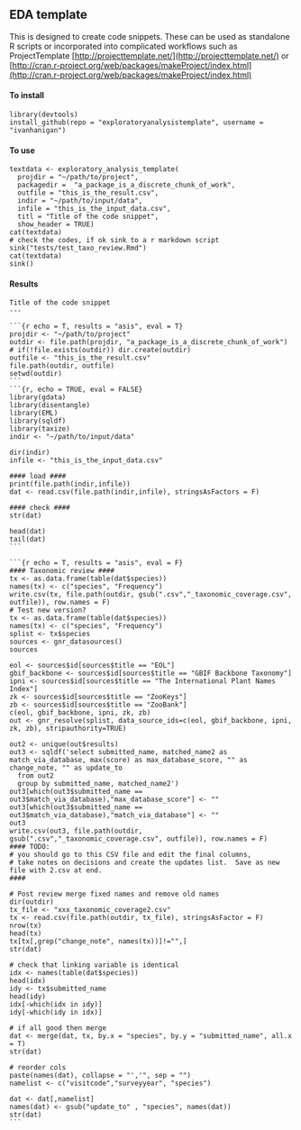 EDA template
---

This is designed to create code snippets.  These can be used as standalone R scripts or incorporated into complicated workflows such as ProjectTemplate [http://projecttemplate.net/](http://projecttemplate.net/) or [http://cran.r-project.org/web/packages/makeProject/index.html](http://cran.r-project.org/web/packages/makeProject/index.html)

#### To install
    library(devtools)
    install_github(repo = "exploratoryanalysistemplate", username = "ivanhanigan")
    
    
#### To use
    textdata <- exploratory_analysis_template(
      projdir = "~/path/to/project",
      packagedir =  "a_package_is_a_discrete_chunk_of_work",
      outfile = "this_is_the_result.csv",
      indir = "~/path/to/input/data",
      infile = "this_is_the_input_data.csv",
      titl = "Title of the code snippet",
      show_header = TRUE)
    cat(textdata)
    # check the codes, if ok sink to a r markdown script
    sink("tests/test_taxo_review.Rmd")
    cat(textdata)
    sink()

#### Results 
    Title of the code snippet
    ---
     
    ```{r echo = T, results = "asis", eval = T}
    projdir <- "~/path/to/project"
    outdir <- file.path(projdir, "a_package_is_a_discrete_chunk_of_work")
    # if(!file.exists(outdir)) dir.create(outdir)
    outfile <- "this_is_the_result.csv"
    file.path(outdir, outfile) 
    setwd(outdir)
    ```
    ```{r, echo = TRUE, eval = FALSE}
    library(gdata)
    library(disentangle)
    library(EML)
    library(sqldf)
    library(taxize)
    indir <- "~/path/to/input/data"
     
    dir(indir)
    infile <- "this_is_the_input_data.csv"
     
    #### load ####
    print(file.path(indir,infile))
    dat <- read.csv(file.path(indir,infile), stringsAsFactors = F)
      
    #### check ####
    str(dat)
     
    head(dat) 
    tail(dat)
    ```
     
    ```{r echo = T, results = "asis", eval = F}
    #### Taxonomic review ####
    tx <- as.data.frame(table(dat$species))
    names(tx) <- c("species", "Frequency")
    write.csv(tx, file.path(outdir, gsub(".csv","_taxonomic_coverage.csv", outfile)), row.names = F)  
    # Test new version?
    tx <- as.data.frame(table(dat$species))
    names(tx) <- c("species", "Frequency")
    splist <- tx$species
    sources <- gnr_datasources()
    sources
     
    eol <- sources$id[sources$title == "EOL"]
    gbif_backbone <- sources$id[sources$title == "GBIF Backbone Taxonomy"]
    ipni <- sources$id[sources$title == "The International Plant Names Index"]
    zk <- sources$id[sources$title == "ZooKeys"]
    zb <- sources$id[sources$title == "ZooBank"]
    c(eol, gbif_backbone, ipni, zk, zb)
    out <- gnr_resolve(splist, data_source_ids=c(eol, gbif_backbone, ipni, zk, zb), stripauthority=TRUE)
     
    out2 <- unique(out$results)
    out3 <- sqldf('select submitted_name, matched_name2 as match_via_database, max(score) as max_database_score, "" as change_note, "" as update_to
      from out2
      group by submitted_name, matched_name2')
    out3[which(out3$submitted_name == out3$match_via_database),"max_database_score"] <- ""
    out3[which(out3$submitted_name == out3$match_via_database),"match_via_database"] <- ""
    out3
    write.csv(out3, file.path(outdir, gsub(".csv","_taxonomic_coverage.csv", outfile)), row.names = F)  
    #### TODO: 
    # you should go to this CSV file and edit the final columns, 
    # take notes on decisions and create the updates list.  Save as new file with 2.csv at end.
    ####
     
    # Post review merge fixed names and remove old names
    dir(outdir)
    tx_file <- "xxx_taxonomic_coverage2.csv"
    tx <- read.csv(file.path(outdir, tx_file), stringsAsFactor = F)
    nrow(tx)
    head(tx)
    tx[tx[,grep("change_note", names(tx))]!="",]                                          
    str(dat)
     
    # check that linking variable is identical
    idx <- names(table(dat$species))
    head(idx)
    idy <- tx$submitted_name
    head(idy)
    idx[-which(idx in idy)]
    idy[-which(idy in idx)]
     
    # if all good then merge
    dat <- merge(dat, tx, by.x = "species", by.y = "submitted_name", all.x = T)
    str(dat)
     
    # reorder cols
    paste(names(dat), collapse = "','", sep = "")
    namelist <- c("visitcode","surveyyear", "species")
     
    dat <- dat[,namelist]
    names(dat) <- gsub("update_to" , "species", names(dat))
    str(dat)  
    ```
